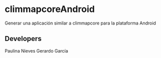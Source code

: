 # climmapcoreAndroid
Generar una aplicación similar a climmapcore para la plataforma Android

## Developers
Paulina Nieves
Gerardo García
